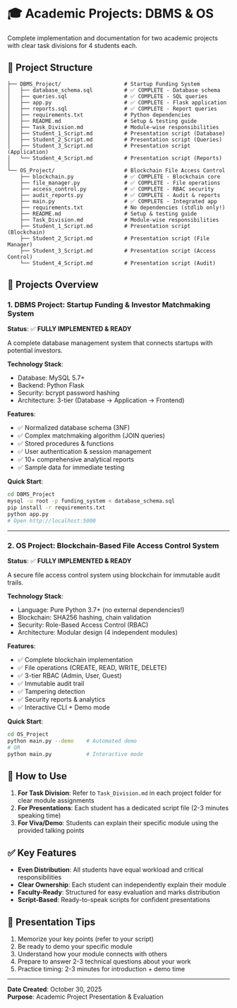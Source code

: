 # 🎓 Academic Projects: DBMS & OS

Complete implementation and documentation for two academic projects with clear task divisions for 4 students each.

## 📁 Project Structure

```
├── DBMS_Project/                    # Startup Funding System
│   ├── database_schema.sql          # ✅ COMPLETE - Database schema
│   ├── queries.sql                  # ✅ COMPLETE - SQL queries
│   ├── app.py                       # ✅ COMPLETE - Flask application
│   ├── reports.sql                  # ✅ COMPLETE - Report queries
│   ├── requirements.txt             # Python dependencies
│   ├── README.md                    # Setup & testing guide
│   ├── Task_Division.md             # Module-wise responsibilities
│   ├── Student_1_Script.md          # Presentation script (Database)
│   ├── Student_2_Script.md          # Presentation script (Queries)
│   ├── Student_3_Script.md          # Presentation script (Application)
│   └── Student_4_Script.md          # Presentation script (Reports)
│
└── OS_Project/                      # Blockchain File Access Control
    ├── blockchain.py                # ✅ COMPLETE - Blockchain core
    ├── file_manager.py              # ✅ COMPLETE - File operations
    ├── access_control.py            # ✅ COMPLETE - RBAC security
    ├── audit_reports.py             # ✅ COMPLETE - Audit & reports
    ├── main.py                      # ✅ COMPLETE - Integrated app
    ├── requirements.txt             # No dependencies (stdlib only!)
    ├── README.md                    # Setup & testing guide
    ├── Task_Division.md             # Module-wise responsibilities
    ├── Student_1_Script.md          # Presentation script (Blockchain)
    ├── Student_2_Script.md          # Presentation script (File Manager)
    ├── Student_3_Script.md          # Presentation script (Access Control)
    └── Student_4_Script.md          # Presentation script (Audit)
```

## 🎯 Projects Overview

### 1. DBMS Project: Startup Funding & Investor Matchmaking System
**Status**: ✅ **FULLY IMPLEMENTED & READY**

A complete database management system that connects startups with potential investors.

**Technology Stack**:
- Database: MySQL 5.7+
- Backend: Python Flask
- Security: bcrypt password hashing
- Architecture: 3-tier (Database → Application → Frontend)

**Features**:
- ✅ Normalized database schema (3NF)
- ✅ Complex matchmaking algorithm (JOIN queries)
- ✅ Stored procedures & functions
- ✅ User authentication & session management
- ✅ 10+ comprehensive analytical reports
- ✅ Sample data for immediate testing

**Quick Start**:
```bash
cd DBMS_Project
mysql -u root -p funding_system < database_schema.sql
pip install -r requirements.txt
python app.py
# Open http://localhost:5000
```

---

### 2. OS Project: Blockchain-Based File Access Control System
**Status**: ✅ **FULLY IMPLEMENTED & READY**

A secure file access control system using blockchain for immutable audit trails.

**Technology Stack**:
- Language: Pure Python 3.7+ (no external dependencies!)
- Blockchain: SHA256 hashing, chain validation
- Security: Role-Based Access Control (RBAC)
- Architecture: Modular design (4 independent modules)

**Features**:
- ✅ Complete blockchain implementation
- ✅ File operations (CREATE, READ, WRITE, DELETE)
- ✅ 3-tier RBAC (Admin, User, Guest)
- ✅ Immutable audit trail
- ✅ Tampering detection
- ✅ Security reports & analytics
- ✅ Interactive CLI + Demo mode

**Quick Start**:
```bash
cd OS_Project
python main.py --demo    # Automated demo
# OR
python main.py           # Interactive mode
```

## 📝 How to Use

1. **For Task Division**: Refer to `Task_Division.md` in each project folder for clear module assignments
2. **For Presentations**: Each student has a dedicated script file (2-3 minutes speaking time)
3. **For Viva/Demo**: Students can explain their specific module using the provided talking points

## ✅ Key Features

- **Even Distribution**: All students have equal workload and critical responsibilities
- **Clear Ownership**: Each student can independently explain their module
- **Faculty-Ready**: Structured for easy evaluation and marks distribution
- **Script-Based**: Ready-to-speak scripts for confident presentations

## 🎤 Presentation Tips

1. Memorize your key points (refer to your script)
2. Be ready to demo your specific module
3. Understand how your module connects with others
4. Prepare to answer 2-3 technical questions about your work
5. Practice timing: 2-3 minutes for introduction + demo time

---

**Date Created**: October 30, 2025  
**Purpose**: Academic Project Presentation & Evaluation

